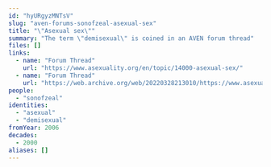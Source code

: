 ```yaml
---
id: "hyURgyzMNTsV"
slug: "aven-forums-sonofzeal-asexual-sex"
title: "\"Asexual sex\""
summary: "The term \"demisexual\" is coined in an AVEN forum thread"
files: []
links:
  - name: "Forum Thread"
    url: "https://www.asexuality.org/en/topic/14000-asexual-sex/"
  - name: "Forum Thread"
    url: "https://web.archive.org/web/20220328213010/https://www.asexuality.org/en/topic/14000-asexual-sex/"
people:
  - "sonofzeal"
identities:
  - "asexual"
  - "demisexual"
fromYear: 2006
decades:
  - 2000
aliases: []
---
```

